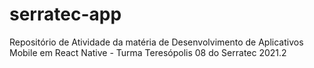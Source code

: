 # serratec-app

Repositório de Atividade da matéria de Desenvolvimento de Aplicativos Mobile em React Native - Turma Teresópolis 08 do Serratec 2021.2
